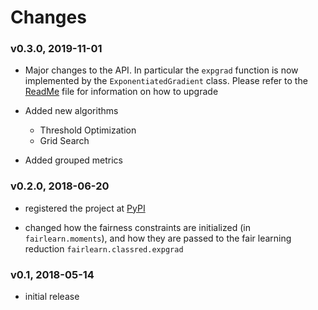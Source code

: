 # Changes

### v0.3.0, 2019-11-01

* Major changes to the API. In particular the `expgrad` function is now implemented by the `ExponentiatedGradient` class. Please refer to the [ReadMe](readme.md) file for information on how to upgrade

* Added new algorithms
  * Threshold Optimization
  * Grid Search
  
* Added grouped metrics


### v0.2.0, 2018-06-20

* registered the project at [PyPI](https://pypi.org/)

* changed how the fairness constraints are initialized (in `fairlearn.moments`), and how they are passed to the fair learning reduction `fairlearn.classred.expgrad`

### v0.1, 2018-05-14

* initial release
